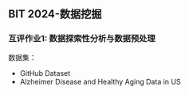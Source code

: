 ## BIT 2024-数据挖掘
### 互评作业1: 数据探索性分析与数据预处理

数据集： 
* GitHub Dataset
* Alzheimer Disease and Healthy Aging Data in US